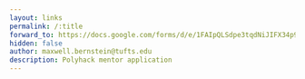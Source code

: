 ```yaml
---
layout: links
permalink: /:title
forward_to: https://docs.google.com/forms/d/e/1FAIpQLSdpe3tqdNiJIFX34p9OpaUpvRUsXHQnnDmTopDMIfwGb1-dgw/viewform
hidden: false
author: maxwell.bernstein@tufts.edu
description: Polyhack mentor application
---
```

